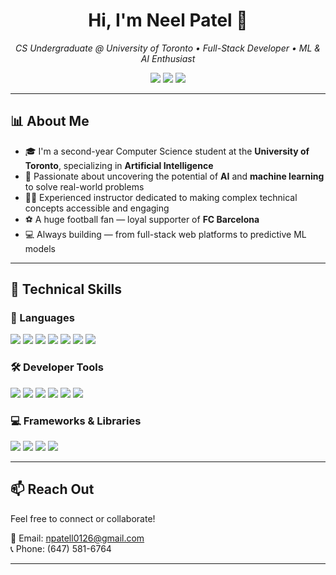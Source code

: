 <h1 align="center">Hi, I'm Neel Patel 👋</h1>

<p align="center">
  <em>CS Undergraduate @ University of Toronto • Full-Stack Developer • ML & AI Enthusiast</em>
</p>

<p align="center">
  <a href="https://npatel-portfolio.vercel.app" target="_blank"><img src="https://img.shields.io/badge/Portfolio-%23000000.svg?&style=for-the-badge&logo=vercel&logoColor=white" /></a>
  <a href="https://www.linkedin.com/in/-neelpatel-" target="_blank"><img src="https://img.shields.io/badge/LinkedIn-%230077B5.svg?&style=for-the-badge&logo=linkedin&logoColor=white" /></a>
  <a href="https://github.com/npatel0126" target="_blank"><img src="https://img.shields.io/badge/GitHub-%23121011.svg?&style=for-the-badge&logo=github&logoColor=white" /></a>
</p>

---

## 📊 About Me

- 🎓 I'm a second-year Computer Science student at the **University of Toronto**, specializing in **Artificial Intelligence**
- 🤖 Passionate about uncovering the potential of **AI** and **machine learning** to solve real-world problems
- 👨‍🏫 Experienced instructor dedicated to making complex technical concepts accessible and engaging
- ⚽ A huge football fan — loyal supporter of **FC Barcelona**
- 💻 Always building — from full-stack web platforms to predictive ML models

---

## 🚀 Technical Skills

### 🧠 Languages
<p align="left">
  <img src="https://img.shields.io/badge/Python-%2314354C.svg?&style=for-the-badge&logo=python&logoColor=white" />
  <img src="https://img.shields.io/badge/Java-%23ED8B00.svg?&style=for-the-badge&logo=java&logoColor=white" />
  <img src="https://img.shields.io/badge/HTML5-%23E34F26.svg?&style=for-the-badge&logo=html5&logoColor=white" />
  <img src="https://img.shields.io/badge/CSS3-%231572B6.svg?&style=for-the-badge&logo=css3&logoColor=white" />
  <img src="https://img.shields.io/badge/JavaScript-%23F7DF1E.svg?&style=for-the-badge&logo=javascript&logoColor=black" />
  <img src="https://img.shields.io/badge/TypeScript-%23007ACC.svg?&style=for-the-badge&logo=typescript&logoColor=white" />
  <img src="https://img.shields.io/badge/SQL-%230074D9.svg?&style=for-the-badge&logo=sqlite&logoColor=white" />
</p>

### 🛠 Developer Tools
<p align="left">
  <img src="https://img.shields.io/badge/Git-%23F05032.svg?&style=for-the-badge&logo=git&logoColor=white" />
  <img src="https://img.shields.io/badge/VS%20Code-%23007ACC.svg?&style=for-the-badge&logo=visual-studio-code&logoColor=white" />
  <img src="https://img.shields.io/badge/Eclipse-%232C2255.svg?&style=for-the-badge&logo=eclipse&logoColor=white" />
  <img src="https://img.shields.io/badge/WebStorm-%23000000.svg?&style=for-the-badge&logo=webstorm&logoColor=white" />
  <img src="https://img.shields.io/badge/Jupyter-%23F37626.svg?&style=for-the-badge&logo=jupyter&logoColor=white" />
  <img src="https://img.shields.io/badge/PyCharm-%23000000.svg?&style=for-the-badge&logo=pycharm&logoColor=white" />
</p>

### 💻 Frameworks & Libraries
<p align="left">
  <img src="https://img.shields.io/badge/React-%2361DAFB.svg?&style=for-the-badge&logo=react&logoColor=black" />
  <img src="https://img.shields.io/badge/Next.js-%23000000.svg?&style=for-the-badge&logo=next.js&logoColor=white" />
  <img src="https://img.shields.io/badge/Node.js-%23339933.svg?&style=for-the-badge&logo=node.js&logoColor=white" />
  <img src="https://img.shields.io/badge/TailwindCSS-%2306B6D4.svg?&style=for-the-badge&logo=tailwind-css&logoColor=white" />
</p>

---

## 📫 Reach Out

Feel free to connect or collaborate!

📩 Email: npatell0126@gmail.com  
📞 Phone: (647) 581-6764  

---
